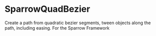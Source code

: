 SparrowQuadBezier
=================

Create a path from quadratic bezier segments, tween objects along the path, including easing. For the Sparrow Framework